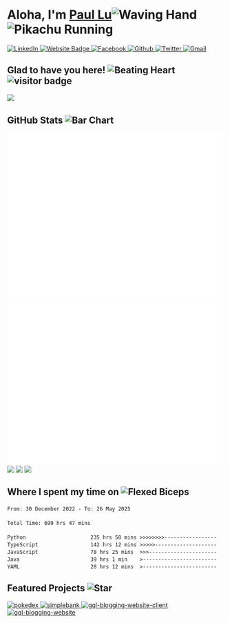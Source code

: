 <!--  @format -->

# Aloha, I'm <a href="https://www.pawpaw2022.com/" target="_blank">Paul Lu</a><img src="https://raw.githubusercontent.com/Tarikul-Islam-Anik/Animated-Fluent-Emojis/master/Emojis/Hand%20gestures/Waving%20Hand.png" alt="Waving Hand" width="40" height="40" />&nbsp;<span><img src="https://media.tenor.com/fSsxftCb8w0AAAAi/pikachu-running.gif" alt="Pikachu Running" height="100" /></span>&nbsp;


<span>
<a href="https://linkedin.com/in/paul-lu-8a438820a"  target="_blank">  
 <img src="https://img.shields.io/badge/LinkedIn-0077Bf5?style=for-the-badge&logo=linkedin&logoColor=white" alt="LinkedIn" height="25">
<a>
<a href="https://www.pawpaw2022.com/"  target="_blank">  
 <img src="https://img.shields.io/badge/website-000000?style=for-the-badge&logo=About.me&logoColor=white" alt="Website Badge" height="25">
<a>
<a href="https://www.facebook.com/paul.lu.752861/"  target="_blank">  
 <img src="https://img.shields.io/badge/Facebook-%231877F2.svg?style=for-the-badge&logo=Facebook&logoColor=white" alt="Facebook" height="25">
<a>
<a href="https://github.com/pawpaw2022"  target="_blank">  
 <img src="https://img.shields.io/badge/GitHub-100000?style=for-the-badge&logo=github&logoColor=white" alt="Github" height="25">
<a>
<a href="https://twitter.com/fullstackwpaul"  target="_blank">  
 <img src="https://img.shields.io/badge/Twitter-%231DA1F2.svg?style=for-the-badge&logo=Twitter&logoColor=white" alt="Twitter" width="90">
<a>
<a href="mailto:paul.l.sining@gmail.com?subject=Request%20to%20%3CYour%20Purpose%3Ebody=Hello%20Paul%2C%20%0A%0A%3CYour%20Request..%3E%0A"  target="_blank">  
 <img src="https://img.shields.io/badge/Gmail-D14836?style=for-the-badge&logo=gmail&logoColor=white" alt="Gmail" height="25">
<a>
</span>

## Glad to have you here!&nbsp;<img src="https://raw.githubusercontent.com/Tarikul-Islam-Anik/Animated-Fluent-Emojis/master/Emojis/Smilies/Beating%20Heart.png" alt="Beating Heart" width="35" height="35" /> &nbsp; ![visitor badge](https://hits.seeyoufarm.com/api/count/incr/badge.svg?url=https%3A%2F%2Fgithub.com%2Fpawpaw20221212%2Fhit-counter)

<!--
I'm a full-stack software developer. I love making websites, learning new technologies, and cooking.

Though I am pursuing my computer science and mathematics degree in the beautiful city of San Diego, I consider myself a self-taught programmer. Throughout the past 3 years, I have been constantly striving to learn programming skills. I never get bored of programming in a single day as I truly believe passion leads to consistency, and consistency drives to success. If I can do it, so can you!

I've completed some projects in recent years, and I am looking forward to building more as I learn new technologies. -->

<link rel="stylesheet" href="https://cdn.jsdelivr.net/gh/devicons/devicon@v2.15.1/devicon.min.css">

<!-- ## Tech Stacks <img src="https://raw.githubusercontent.com/Tarikul-Islam-Anik/Animated-Fluent-Emojis/master/Emojis/Travel%20and%20places/Fire.png" alt="Fire" width="35" height="35" /> -->

<div>
    
<!-- <img src="https://cdn.jsdelivr.net/gh/devicons/devicon/icons/python/python-original.svg" height="25" />
<img src="https://cdn.jsdelivr.net/gh/devicons/devicon/icons/java/java-original.svg" height="25" />
<img src="https://cdn.jsdelivr.net/gh/devicons/devicon/icons/javascript/javascript-original.svg" height="25" />
<img src="https://cdn.jsdelivr.net/gh/devicons/devicon/icons/typescript/typescript-original.svg" height="25" />
<img src="https://cdn.jsdelivr.net/gh/devicons/devicon/icons/html5/html5-original.svg" height="25" />
<img src="https://cdn.jsdelivr.net/gh/devicons/devicon/icons/css3/css3-original.svg" height="25" />
<img src="https://cdn.jsdelivr.net/gh/devicons/devicon/icons/tailwindcss/tailwindcss-plain.svg" height="25" />
<img src="https://cdn.jsdelivr.net/gh/devicons/devicon/icons/bootstrap/bootstrap-original.svg" height="25" />
<img src="https://cdn.jsdelivr.net/gh/devicons/devicon/icons/react/react-original.svg" height="25" />
<img src="https://cdn.jsdelivr.net/gh/devicons/devicon/icons/nodejs/nodejs-original.svg" height="25" />
<img src="https://cdn.jsdelivr.net/gh/devicons/devicon/icons/express/express-original.svg" height="25" />
<img src="https://cdn.jsdelivr.net/gh/devicons/devicon/icons/git/git-original.svg" height="25" />
<img src="https://cdn.jsdelivr.net/gh/devicons/devicon/icons/mongodb/mongodb-original.svg" height="25" />
<img src="https://cdn.jsdelivr.net/gh/devicons/devicon/icons/mysql/mysql-original.svg" height="25" />
<img src="https://cdn.jsdelivr.net/gh/devicons/devicon/icons/redis/redis-original.svg" height="25" />
<img src="https://cdn.jsdelivr.net/gh/devicons/devicon/icons/firebase/firebase-plain.svg" height="25" />
<img src="https://cdn.jsdelivr.net/gh/devicons/devicon/icons/bash/bash-original.svg" height="25" />
<img src="https://cdn.jsdelivr.net/gh/devicons/devicon/icons/ubuntu/ubuntu-plain.svg" height="25" />
<!-- <img src="https://cdn.jsdelivr.net/gh/devicons/devicon/icons/linux/linux-original.svg" height="25" /> -->
<!-- <img src="https://upload.wikimedia.org/wikipedia/commons/thumb/f/f1/Icons8_flat_linux.svg/1200px-Icons8_flat_linux.svg.png" height="25" />
<img src="https://cdn.jsdelivr.net/gh/devicons/devicon/icons/docker/docker-original.svg" height="25" />

<img src="https://cdn.jsdelivr.net/gh/devicons/devicon/icons/amazonwebservices/amazonwebservices-original.svg" height="25" />
<img src="https://cdn.jsdelivr.net/gh/devicons/devicon/icons/nextjs/nextjs-original.svg" height="25" />

<img src="https://cdn.jsdelivr.net/gh/devicons/devicon/icons/kubernetes/kubernetes-plain.svg" height="25" />
<!-- <img src="https://cdn.jsdelivr.net/gh/devicons/devicon/icons/django/django-plain.svg" height="25" /> -->
<!-- <img src="https://cdn.jsdelivr.net/gh/devicons/devicon/icons/spring/spring-original.svg" height="25" /> -->
<!-- <img src="https://cdn.jsdelivr.net/gh/devicons/devicon/icons/nginx/nginx-original.svg" height="25" /> -->
<!-- <img src="https://cdn.jsdelivr.net/gh/devicons/devicon/icons/webpack/webpack-original.svg" height="25" /> -->
<!-- <img src="https://cdn.jsdelivr.net/gh/devicons/devicon/icons/apachekafka/apachekafka-original.svg" height="25" /> -->
<!-- <img src="https://cdn.jsdelivr.net/gh/devicons/devicon/icons/graphql/graphql-plain.svg" height="25" />
<img src="https://cdn.jsdelivr.net/gh/devicons/devicon/icons/go/go-original-wordmark.svg" height="25" />
</div> -->

<img src="https://github-profile-trophy.vercel.app/?username=pawpaw2022&theme=synthwave" />

## GitHub Stats <img src="https://raw.githubusercontent.com/Tarikul-Islam-Anik/Animated-Fluent-Emojis/master/Emojis/Objects/Bar%20Chart.png" alt="Bar Chart" width="35" height="35" />

<picture>
    <img src="/github-metrics.svg" alt="Metrics">
</picture>

<picture>
    <img src="/metrics.plugin.isocalendar.fullyear.svg" alt="Calendar Metrics">
</picture>

<img src="https://github-profile-summary-cards.vercel.app/api/cards/profile-details?username=pawpaw2022&theme=synthwave" />

<img  src="https://github-readme-stats-git-masterrstaa-rickstaa.vercel.app/api?username=pawpaw2022&theme=synthwave" />

<img src="https://github-readme-stats.vercel.app/api/top-langs/?username=pawpaw2022&theme=synthwave&hide=jupyter%20notebook&layout=compact" />

## Where I spent my time on <img src="https://raw.githubusercontent.com/Tarikul-Islam-Anik/Animated-Fluent-Emojis/master/Emojis/Hand%20gestures/Flexed%20Biceps.png" alt="Flexed Biceps" width="35" height="35" />

<!--START_SECTION:waka-->

```txt
From: 30 December 2022 - To: 26 May 2025

Total Time: 699 hrs 47 mins

Python                     235 hrs 58 mins >>>>>>>>-----------------   33.72 %
TypeScript                 142 hrs 12 mins >>>>>--------------------   20.32 %
JavaScript                 78 hrs 25 mins  >>>----------------------   11.21 %
Java                       39 hrs 1 min    >------------------------   05.58 %
YAML                       28 hrs 12 mins  >------------------------   04.03 %
```

<!--END_SECTION:waka-->

## Featured Projects <img src="https://raw.githubusercontent.com/Tarikul-Islam-Anik/Animated-Fluent-Emojis/master/Emojis/Travel%20and%20places/Star.png" alt="Star" width="35" height="35" />

<!-- [![Readme Card](https://github-readme-stats-two-gray.vercel.app/api/pin/?username=pawpaw2022&repo=pawpaw2022)](https://github.com/pawpaw2022/pawpaw2022)

[![Readme Card](https://github-readme-stats-two-gray.vercel.app/api/pin/?username=pawpaw2022&repo=Portfolio)](https://github.com/pawpaw2022/Portfolio)

[![Readme Card](https://github-readme-stats-two-gray.vercel.app/api/pin/?username=pawpaw2022&repo=Netflix-Clone)](https://github.com/pawpaw2022/Netflix-Clone)

[![Readme Card](https://github-readme-stats-two-gray.vercel.app/api/pin/?username=pawpaw2022&repo=vidly-express)](https://github.com/pawpaw2022/vidly-express) -->

<span>
<a href="https://github.com/pawpaw2022/pokedex"  target="_blank">    
    <img src="https://github-readme-stats-two-gray.vercel.app/api/pin/?username=pawpaw2022&repo=pokedex" alt="pokedex" height="120">
<a>

<a href="https://github.com/pawpaw2022/simplebank"  target="_blank">    
    <img src="https://github-readme-stats-two-gray.vercel.app/api/pin/?username=pawpaw2022&repo=simplebank" alt="simplebank" height="120">
<a>
</span>

<span>
<a href="https://github.com/pawpaw2022/gql-blogging-website-client"  target="_blank">    
    <img src="https://github-readme-stats-two-gray.vercel.app/api/pin/?username=pawpaw2022&repo=gql-blogging-website-client" alt="gql-blogging-website-client" height="120">
<a>
<a href="https://github.com/pawpaw2022/gql-blogging-website"  target="_blank">    
    <img src="https://github-readme-stats-two-gray.vercel.app/api/pin/?username=pawpaw2022&repo=gql-blogging-website" alt="gql-blogging-website" height="120">
<a>

</span>

<!-- ## Loved my work? <img src="https://raw.githubusercontent.com/Tarikul-Islam-Anik/Animated-Fluent-Emojis/master/Emojis/Smilies/Star-Struck.png" alt="Star-Struck" width="35" height="35" />

- [Give a star to this project](https://github.com/pawpaw2022/pawpaw2022)&nbsp; <img src="https://raw.githubusercontent.com/Tarikul-Islam-Anik/Animated-Fluent-Emojis/master/Emojis/Travel%20and%20places/Glowing%20Star.png" alt="Glowing Star" width="30" height="30" /><br/>
- [Follow me on GitHub](https://github.com/pawpaw2022)&nbsp;<img src="https://raw.githubusercontent.com/Tarikul-Islam-Anik/Animated-Fluent-Emojis/master/Emojis/Hand%20gestures/Folded%20Hands%20Light%20Skin%20Tone.png" alt="Folded Hands Light Skin Tone" width="30" height="30" /><br/>
- [Checkout my portfolio](https://portfolio-wheat-ten-80.vercel.app/)&nbsp;<img src="https://raw.githubusercontent.com/Tarikul-Islam-Anik/Animated-Fluent-Emojis/master/Emojis/Travel%20and%20places/Globe%20with%20Meridians.png" alt="Globe with Meridians" width="30" height="30" /><br/>
- [Buy me a coffee](https://www.buymeacoffee.com/pawpaw2022) <img src="https://raw.githubusercontent.com/Tarikul-Islam-Anik/Animated-Fluent-Emojis/master/Emojis/Food/Hot%20Beverage.png" alt="Hot Beverage" width="30" height="30" /> (Cheers~)

<img src="https://wallpapers.com/images/hd/splatoon-2-octopia-splatfest-oxoauq7ielekerov.webp" alt="wallpaper"> -->
